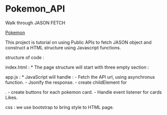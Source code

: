 # Pokemon_API
Walk through JASON FETCH

[Pokemon](https://mhkaaniche.github.io/Pokemon_API/)

This project is tutorial on using Public APIs to fetch JASON object and construct a HTML structure using Javascript functions.

structure of code : 

index.html : 
    * The page structure will start with three empty section :
        <head></head> 
        <main></main>
        <footer></footer>

app.js : 
    * JavaScript will handle :
        - Fetch the API url, using asynchronus function.
        - Jsonify the response.
        - create childElement for <main>.
        - create buttons for each pokemon card. 
        - Handle event listener for cards Likes.

css :
    we use bootstrap to bring style to HTML page.
